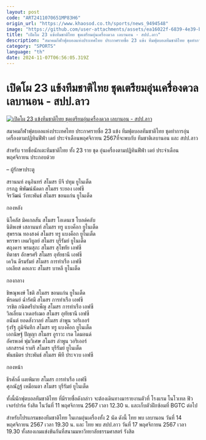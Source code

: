 ```yaml
---
layout: post
code: "ART2411070651MP83H6"
origin_url: "https://www.khaosod.co.th/sports/news_9494548"
image: "https://github.com/user-attachments/assets/ea16022f-6839-4e39-bf3f-ef5a9e58dbef"
title: "เปิดโผ 23 แข้งทีมชาติไทย ชุดเตรียมอุ่นเครื่องดวล เลบานอน - สปป.ลาว"
description: "สมาคมกีฬาฟุตบอลแห่งประเทศไทย ประกาศรายชื่อ 23 แข้ง ทีมฟุตบอลทีมชาติไทย ชุดทำการอุ่นเครื่องตามปฏิทินฟีฟ่า เดย์ ประจำเดือนพฤศจิกายน 2567"
category: "SPORTS"
language: "th"
date: 2024-11-07T06:56:05.319Z
---
```


# เปิดโผ 23 แข้งทีมชาติไทย ชุดเตรียมอุ่นเครื่องดวล เลบานอน - สปป.ลาว

[![เปิดโผ 23 แข้งทีมชาติไทย ชุดเตรียมอุ่นเครื่องดวล เลบานอน - สปป.ลาว](https://www.khaosod.co.th/wpapp/uploads/2024/11/Thailand.jpg "เปิดโผ 23 แข้งทีมชาติไทย ชุดเตรียมอุ่นเครื่องดวล เลบานอน - สปป.ลาว")](https://www.khaosod.co.th/wpapp/uploads/2024/11/Thailand.jpg)

สมาคมกีฬาฟุตบอลแห่งประเทศไทย ประกาศรายชื่อ 23 แข้ง ทีมฟุตบอลทีมชาติไทย ชุดทำการอุ่นเครื่องตามปฏิทินฟีฟ่า เดย์ ประจำเดือนพฤศจิกายน 2567ที่จะพบกับ ทีมชาติเลบานอน และ สปป.ลาว

สำหรับ รายชื่อนักเตะทีมชาติไทย ทั้ง 23 ราย ชุด อุ่นเครื่องตามปฏิทินฟีฟ่า เดย์ ประจำเดือนพฤศจิกายน ประกอบด้วย

– ผู้รักษาประตู

สรานนท์ อนุอินทร์ สโมสร บีจี ปทุม ยูไนเต็ด  
กรกฎ พิพัฒน์นัดดา สโมสร ระยอง เอฟซี  
จิรวัฒน์ วังทะพันธ์ สโมสร ขอนแก่น ยูไนเต็ด

กองหลัง

นิโคลัส มิคเกลสัน สโมสร โอเดนเซ โบลด์คลับ  
นิติพงษ์ เสลานนท์ สโมสร ทรู แบงค็อก ยูไนเต็ด  
สุพรรณ ทองสงค์ สโมสร ทรู แบงค็อก ยูไนเต็ด  
พรรษา เหมวิบูลย์ สโมสร บุรีรัมย์ ยูไนเต็ด  
ศฤงคาร พรมสุภะ สโมสร สุโขทัย เอฟซี  
ทิตาธร อักษรศรี สโมสร อุทัยธานี เอฟซี  
เควิน ดีรมรัมย์ สโมสร การท่าเรือ เอฟซี  
เอเลียส ดอเลาะ สโมสร บาหลี ยูไนเต็ด

กองกลาง

ชิษณุพงษ์ โชติ สโมสร ขอนแก่น ยูไนเต็ด  
พีรดนย์ ฉ่ำรัศมี สโมสร การท่าเรือ เอฟซี  
วรชิต กนิตศรีบำเพ็ญ สโมสร การท่าเรือ เอฟซี  
วิลเลี่ยม เวเดอร์เฌอ สโมสร อุทัยธานี เอฟซี  
อนันต์ ยอดสังวาลย์ สโมสร ลำพูน วอริเออร์  
รุ่งรัฐ ภูมิจันทึก สโมสร ทรู แบงค็อก ยูไนเต็ด  
เอกนิษฐ์ ปัญญา สโมสร อูราวะ เรด ไดมอนด์  
อัครพงศ์ พุ่มวิเศษ สโมสร ลำพูน วอริเออร์  
เสกสรรค์ ราตรี สโมสร บุรีรัมย์ ยูไนเต็ด  
พันธมิตร ประพันธ์ สโมสร พีที ประจวบ เอฟซี

กองหน้า

ธีรศักดิ์ เผยพิมาย สโมสร การท่าเรือ เอฟซี  
ศุภณัฏฐ์ เหมือนตา สโมสร บุรีรัมย์ ยูไนเต็ด

ทั้งนี้นักฟุตบอลทีมชาติไทย ที่มีรายชื่อดังกล่าว จะต้องเดินทางมารายงานตัวที่ โรงแรม โนโวเทล ฟิวเจอร์ปาร์ค รังสิต ในวันที่ 11 พฤศจิกายน 2567 เวลา 12.30 น. และเก็บตัวฝึกซ้อมที่ BGTC ต่อไป

สำหรับโปรแกรมของทีมชาติไทย ในเกมอุ่นเครื่องทั้ง 2 นัด ดังนี้ ไทย พบ เลบานอน วันที่ 14 พฤศจิกายน 2567 เวลา 19.30 น. และ ไทย พบ สปป.ลาว วันที่ 17 พฤศจิกายน 2567 เวลา 19.30 ทั้งสองเกมแข่งขันกันที่สนามมหาวิทยาลัยธรรมศาสตร์ รังสิต